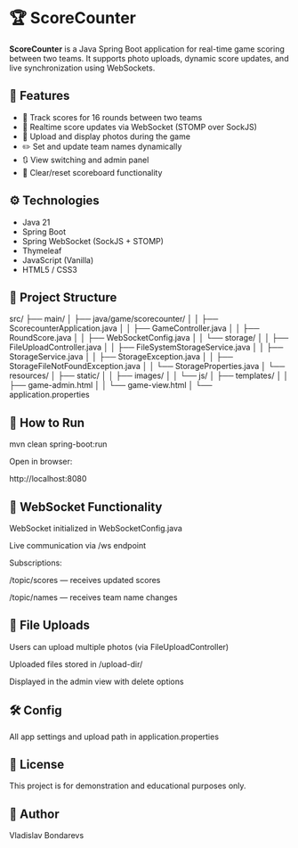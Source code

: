 # 🏆 ScoreCounter

**ScoreCounter** is a Java Spring Boot application for real-time game scoring between two teams. It supports photo uploads, dynamic score updates, and live synchronization using WebSockets.

## 📌 Features

- 🎯 Track scores for 16 rounds between two teams
- 🧠 Realtime score updates via WebSocket (STOMP over SockJS)
- 📸 Upload and display photos during the game
- ✏️ Set and update team names dynamically
- 🔃 View switching and admin panel
- 🧼 Clear/reset scoreboard functionality

## ⚙️ Technologies

- Java 21
- Spring Boot
- Spring WebSocket (SockJS + STOMP)
- Thymeleaf
- JavaScript (Vanilla)
- HTML5 / CSS3

## 📁 Project Structure

src/
├── main/
│ ├── java/game/scorecounter/
│ │ ├── ScorecounterApplication.java
│ │ ├── GameController.java
│ │ ├── RoundScore.java
│ │ ├── WebSocketConfig.java
│ │ └── storage/
│ │ ├── FileUploadController.java
│ │ ├── FileSystemStorageService.java
│ │ ├── StorageService.java
│ │ ├── StorageException.java
│ │ ├── StorageFileNotFoundException.java
│ │ └── StorageProperties.java
│ └── resources/
│ ├── static/
│ │ ├── images/
│ │ └── js/
│ ├── templates/
│ │ ├── game-admin.html
│ │ └── game-view.html
│ └── application.properties

## 🚀 How to Run
mvn clean spring-boot:run

Open in browser:

http://localhost:8080
## 🔌 WebSocket Functionality
WebSocket initialized in WebSocketConfig.java

Live communication via /ws endpoint

Subscriptions:

/topic/scores — receives updated scores

/topic/names — receives team name changes

## 📂 File Uploads
Users can upload multiple photos (via FileUploadController)

Uploaded files stored in /upload-dir/

Displayed in the admin view with delete options

## 🛠 Config
All app settings and upload path in application.properties

## 📝 License
This project is for demonstration and educational purposes only.

## 👤 Author
Vladislav Bondarevs